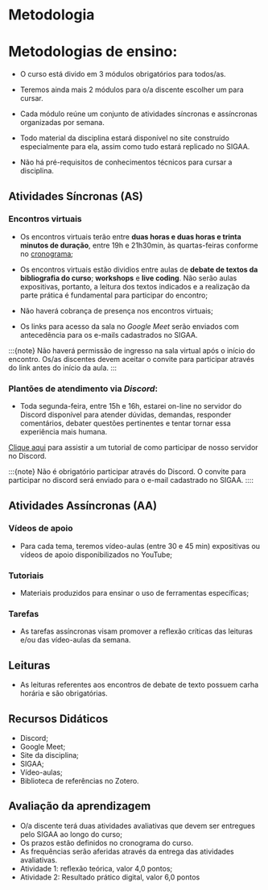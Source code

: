# Metodologia

# Metodologias de ensino:

* O curso está divido em 3 módulos obrigatórios para todos/as.

* Teremos ainda mais 2 módulos para o/a discente escolher um para cursar.

* Cada módulo reúne um conjunto de atividades síncronas e assíncronas organizadas por semana.

* Todo material da disciplina estará disponível no site construído especialmente para ela, assim como tudo estará replicado no SIGAA.
  
* Não há pré-requisitos de conhecimentos técnicos para cursar a disciplina.

## Atividades Síncronas (AS)

### Encontros virtuais

- Os encontros virtuais terão entre **duas horas e duas horas e trinta minutos de duração**, entre 19h e 21h30min, às quartas-feiras conforme no [cronograma](2_1_cronograma);

- Os encontros virtuais estão dividios entre aulas de **debate de textos da bibliografia do curso**; **workshops** e **live coding**. Não serão aulas expositivas, portanto, a leitura dos textos indicados e a realização da parte prática é fundamental para participar do encontro;

- Não haverá cobrança de presença nos encontros virtuais;
  
- Os links para acesso da sala no _Google Meet_ serão enviados com antecedência para os e-mails cadastrados no SIGAA. 

:::{note}
Não haverá permissão de ingresso na sala virtual após o início do encontro. Os/as discentes devem aceitar o convite para participar através do link antes do início da aula.
:::

### Plantões de atendimento via _Discord_:

- Toda segunda-feira, entre 15h e 16h, estarei on-line no servidor do Discord disponível para atender dúvidas, demandas, responder comentários, debater questões pertinentes e tentar tornar essa experiência mais humana.

[Clique aqui](https://youtu.be/5nE__B9w20w) para assistir a um tutorial de como participar de nosso servidor no Discord.

:::{note}
Não é obrigatório participar através do Discord. O convite para participar no discord será enviado para o e-mail cadastrado no SIGAA.
::::

## Atividades Assíncronas (AA)

### Vídeos de apoio

- Para cada tema, teremos vídeo-aulas (entre 30 e 45 min) expositivas ou vídeos de apoio disponibilizados no YouTube;

### Tutoriais

* Materiais produzidos para ensinar o uso de ferramentas específicas;

### Tarefas

- As tarefas assíncronas visam promover a reflexão críticas das leituras e/ou das vídeo-aulas da semana.

## Leituras

* As leituras referentes aos encontros de debate de texto possuem carha horária e são obrigatórias.

## Recursos Didáticos

- Discord;
- Google Meet;
- Site da disciplina;
- SIGAA;
- Vídeo-aulas;
- Biblioteca de referências no Zotero.

## Avaliação da aprendizagem

- O/a discente terá duas atividades avaliativas que devem ser entregues pelo SIGAA ao longo do curso;
- Os prazos estão definidos no cronograma do curso.
- As frequências serão aferidas através da entrega das atividades avaliativas.
- Atividade 1: reflexão teórica, valor 4,0 pontos;
- Atividade 2: Resultado prático digital, valor 6,0 pontos